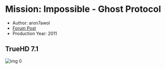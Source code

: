 # Mission: Impossible - Ghost Protocol

* Author: aron7awol
* [Forum Post](https://www.avsforum.com/threads/bass-eq-for-filtered-movies.2995212/post-56885306)
* Production Year: 2011

## TrueHD 7.1

![img 0](https://i.imgur.com/m0F6469.jpg)


